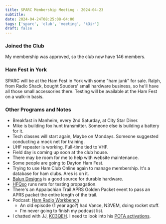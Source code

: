 ```yaml
---
title: SPARC Membership Meeting - 2024-04-23
subtitle: 
date: 2024-04-24T08:25:08-04:00
tags: ['sparc', 'club', 'meeting', 'k3ir']
draft: false
---
```


### Joined the Club
My membership was approved, 
so the club now have 146 members.

### Ham Fest in York
SPARC will be at the Ham Fest in York
with some "ham junk" for sale.
Ralph, from Radio Shack, 
bought Souders' small hardware business,
so he'll have all those small accessories there.
Testing will be available
at the Ham Fest on a walk-in basis.

<!--more-->

### Other Programs and Notes
- Breakfast in Manheim, every 2nd Saturday,
  at City Star Diner. 
- Mike is building fox hunt transmitter. 
  Someone else is building a battery for it.
- Tech classes will start again,
  Maybe on Mondays. 
  Someone suggested conducting a mock net 
  for training.
- UHF repeater is working. Full-time tied to VHF.
- Field day is coming up soon at the club house.
- There may be room for me
  to help with website maintenance. 
- Some people are going to Dayton Ham Fest.
- Trying to use Ham Club Online again to manage membership.
  It's a database for ham clubs.
  Ares is on it.
- [Balun Designs](https://www.balundesigns.com/) 
  is a good source for durable hardware.
- [HFQso](https://hfqso.com/) runs nets 
  for testing propagation.
- There's an Appalachian Trail APRS Golden Packet
  event to pass an APRS packet the entire length 
  of the trail.
- Podcast: [Ham Radio Workbench](https://www.hamradioworkbench.com/)
  - An old episode (1 year ago?) had Vance, N3VEM, doing rocket stuff.
  - I'm never going to finish my podcast list.
- I chatted with JJ, [KC3QEH](https://www.qrz.com/db/KC3QEH). 
  I need to look 
  into his [POTA activations](https://pota.app/#/profile/KC3QEH).
